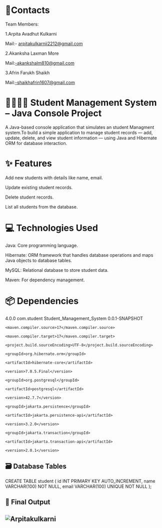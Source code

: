 # 📱Contacts

Team Members:

1.Arpita Avadhut Kulkarni

Mail:- arpitakulkarnii2212@gmail.com

2.Akanksha Laxman More

Mail:-akankshalm810@gmail.com

3.Afrin Farukh Shaikh

Mail:-shaikhafrin1607@gmail.com

# 👨‍🏫👩‍🏫 Student Management System – Java Console Project

A Java-based console application that simulates an student Managment system.To build a simple application to manage student records — add, update, delete, and view student information — using Java and Hibernate ORM for database interaction.

# ✨ Features

Add new students with details like name, email.

Update existing student records.

Delete student records.

List all students from the database.

# 💻 Technologies Used

Java: Core programming language.

Hibernate: ORM framework that handles database operations and maps Java objects to database tables.

MySQL: Relational database to store student data.

Maven: For dependency management.

# 📦 Dependencies

<project xmlns="http://maven.apache.org/POM/4.0.0" xmlns:xsi="http://www.w3.org/2001/XMLSchema-instance" xsi:schemaLocation="http://maven.apache.org/POM/4.0.0 https://maven.apache.org/xsd/maven-4.0.0.xsd">
  <modelVersion>4.0.0</modelVersion>
  <groupId>com.student</groupId>
  <artifactId>Student_Management_System</artifactId>
  <version>0.0.1-SNAPSHOT</version>
  <properties>

    <maven.compiler.source>17</maven.compiler.source>

    <maven.compiler.target>17</maven.compiler.target>

    <project.build.sourceEncoding>UTF-8</project.build.sourceEncoding>

  </properties>

    

<dependencies>

  <!-- https://mvnrepository.com/artifact/org.hibernate.orm/hibernate-core -->

<dependency>

    <groupId>org.hibernate.orm</groupId>

    <artifactId>hibernate-core</artifactId>

    <version>7.0.5.Final</version>

</dependency>



<!-- https://mvnrepository.com/artifact/org.postgresql/postgresql -->

<dependency>

    <groupId>org.postgresql</groupId>

    <artifactId>postgresql</artifactId>

    <version>42.7.7</version>

</dependency>



<!-- https://mvnrepository.com/artifact/jakarta.persistence/jakarta.persistence-api -->

<dependency>

    <groupId>jakarta.persistence</groupId>

    <artifactId>jakarta.persistence-api</artifactId>

    <version>3.2.0</version>

</dependency>


<!-- https://mvnrepository.com/artifact/jakarta.transaction/jakarta.transaction-api -->

<dependency>

    <groupId>jakarta.transaction</groupId>

    <artifactId>jakarta.transaction-api</artifactId>

    <version>2.0.1</version>

</dependency>

</dependencies>
</project>


## 🗃️ Database Tables
  CREATE TABLE student (
    id INT PRIMARY KEY AUTO_INCREMENT,
    name VARCHAR(100) NOT NULL,
    email VARCHAR(100) UNIQUE NOT NULL
);

## 📸 Final Output

## ![Arpitakulkarni](https://github.com/user-attachments/assets/4328a29e-1347-4897-82ec-4d2415874beb)

